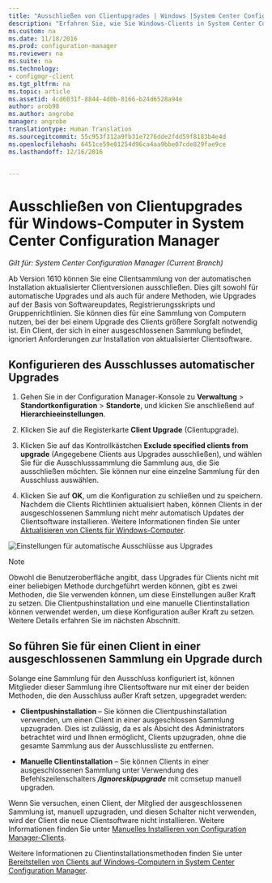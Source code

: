 ```yaml
---
title: "Ausschließen von Clientupgrades | Windows |System Center Configuration Manager"
description: "Erfahren Sie, wie Sie Windows-Clients in System Center Configuration Manager von der Aktualisierung ausschließen."
ms.custom: na
ms.date: 11/18/2016
ms.prod: configuration-manager
ms.reviewer: na
ms.suite: na
ms.technology:
- configmgr-client
ms.tgt_pltfrm: na
ms.topic: article
ms.assetid: 4cd6031f-8844-4d0b-8166-b24d6528a94e
author: arob98
ms.author: angrobe
manager: angrobe
translationtype: Human Translation
ms.sourcegitcommit: 55c953f312a9fb31e7276dde2fdd59f8183b4e4d
ms.openlocfilehash: 6451ce59e01254d96ca4aa9bbe07cde829fae9ce
ms.lasthandoff: 12/16/2016


---
```

# <a name="how-to-exclude-upgrading-clients-for-windows-computers-in-system-center-configuration-manager"></a>Ausschließen von Clientupgrades für Windows-Computer in System Center Configuration Manager

*Gilt für: System Center Configuration Manager (Current Branch)*

Ab Version 1610 können Sie eine Clientsammlung von der automatischen Installation aktualisierter Clientversionen ausschließen. Dies gilt sowohl für automatische Upgrades und als auch für andere Methoden, wie Upgrades auf der Basis von Softwareupdates, Registrierungsskripts und Gruppenrichtlinien. Sie können dies für eine Sammlung von Computern nutzen, bei der bei einem Upgrade des Clients größere Sorgfalt notwendig ist. Ein Client, der sich in einer ausgeschlossenen Sammlung befindet, ignoriert Anforderungen zur Installation von aktualisierter Clientsoftware.

## <a name="configure-exclusion-for-automatic-upgrades"></a>Konfigurieren des Ausschlusses automatischer Upgrades

1. Gehen Sie in der Configuration Manager-Konsole zu **Verwaltung** > **Standortkonfiguration** > **Standorte**, und klicken Sie anschließend auf **Hierarchieeinstellungen**.

2. Klicken Sie auf die Registerkarte **Client Upgrade** (Clientupgrade).

3. Klicken Sie auf das Kontrollkästchen **Exclude specified clients from upgrade** (Angegebene Clients aus Upgrades ausschließen), und wählen Sie für die Ausschlusssammlung die Sammlung aus, die Sie ausschließen möchten. Sie können nur eine einzelne Sammlung für den Ausschluss auswählen.

4.  Klicken Sie auf **OK**, um die Konfiguration zu schließen und zu speichern. Nachdem die Clients Richtlinien aktualisiert haben, können Clients in der ausgeschlossenen Sammlung nicht mehr automatisch Updates der Clientsoftware installieren. Weitere Informationen finden Sie unter [Aktualisieren von Clients für Windows-Computer](upgrade-clients-for-windows-computers.md).

![Einstellungen für automatische Ausschlüsse aus Upgrades](media/automatic_upgrade_exclusion.png)



>[!NOTE]
>Obwohl die Benutzeroberfläche angibt, dass Upgrades für Clients nicht mit einer beliebigen Methode durchgeführt werden können, gibt es zwei Methoden, die Sie verwenden können, um diese Einstellungen außer Kraft zu setzen. Die Clientpushinstallation und eine manuelle Clientinstallation können verwendet werden, um diese Konfiguration außer Kraft zu setzen. Weitere Details erfahren Sie im nächsten Abschnitt.

## <a name="how-to-upgrade-a-client-that-is-in-an-excluded-collection"></a>So führen Sie für einen Client in einer ausgeschlossenen Sammlung ein Upgrade durch

Solange eine Sammlung für den Ausschluss konfiguriert ist, können Mitglieder dieser Sammlung ihre Clientsoftware nur mit einer der beiden Methoden, die den Ausschluss außer Kraft setzen, upgegradet werden:
 - **Clientpushinstallation** – Sie können die Clientpushinstallation verwenden, um einen Client in einer ausgeschlossen Sammlung upzugraden. Dies ist zulässig, da es als Absicht des Administrators betrachtet wird und Ihnen ermöglicht, Clients upzugraden, ohne die gesamte Sammlung aus der Ausschlussliste zu entfernen.       

 - **Manuelle Clientinstallation** – Sie können Clients in einer ausgeschlossenen Sammlung unter Verwendung des Befehlszeilenschalters ***/ignoreskipupgrade*** mit ccmsetup manuell upgraden.

  Wenn Sie versuchen, einen Client, der Mitglied der ausgeschlossenen Sammlung ist, manuell upzugraden, und diesen Schalter nicht verwenden, wird der Client die neue Clientsoftware nicht installieren. Weitere Informationen finden Sie unter [Manuelles Installieren von Configuration Manager-Clients](/sccm/core/clients/deploy/deploy-clients-to-windows-computers#BKMK_Manual).

Weitere Informationen zu Clientinstallationsmethoden finden Sie unter [Bereitstellen von Clients auf Windows-Computern in System Center Configuration Manager](/sccm/core/clients/deploy/deploy-clients-to-windows-computers).

